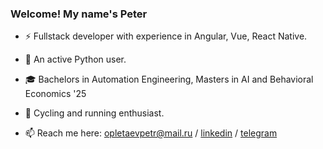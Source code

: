 
### Welcome! My name's Peter

- ⚡ Fullstack developer with experience in Angular, Vue, React Native.

- 🐍 An active Python user.

- 🎓 Bachelors in Automation Engineering, Masters in AI and Behavioral Economics '25

- 🚴 Cycling and running enthusiast.

- 📫 Reach me here: [opletaevpetr@mail.ru](opletaevpetr@mail.ru)  / [linkedin](https://linkedin.com/in/peter-opletaev-38386b252/) / [telegram](https://t.me/psbtok)